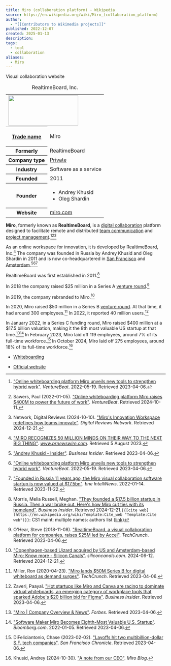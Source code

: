 ```yaml
---
title: Miro (collaboration platform) - Wikipedia
source: https://en.wikipedia.org/wiki/Miro_(collaboration_platform)
author:
  - "[[Contributors to Wikimedia projects]]"
published: 2022-12-07
created: 2025-01-13
description: 
tags:
  - tool
  - collaboration
aliases:
  - Miro
---
```

Visual collaboration website

<table><caption>RealtimeBoard, Inc.</caption><tbody><tr><td colspan="2"><span><a href="https://en.wikipedia.org/wiki/File:Mir_company_logo_with_text.tiff"><img src="https://upload.wikimedia.org/wikipedia/en/thumb/9/9c/Mir_company_logo_with_text.tiff/lossless-page1-220px-Mir_company_logo_with_text.tiff.png" width="220" height="95"></a></span></td></tr><tr><th scope="row"><div><p><a href="https://en.wikipedia.org/wiki/Trade_name">Trade name</a></p></div></th><td>Miro</td></tr><tr><th scope="row">Formerly</th><td>RealtimeBoard</td></tr><tr><th scope="row">Company type</th><td><a href="https://en.wikipedia.org/wiki/Privately_held_company">Private</a></td></tr><tr><th scope="row">Industry</th><td>Software as a service</td></tr><tr><th scope="row">Founded</th><td>2011</td></tr><tr><th scope="row">Founder</th><td><div><ul><li>Andrey Khusid</li><li>Oleg Shardin</li></ul></div></td></tr><tr><th scope="row">Website</th><td><span><a href="http://miro.com/">miro<wbr>.com</a></span></td></tr></tbody></table>

**Miro**, formerly known as **RealtimeBoard**, is a [digital collaboration](https://en.wikipedia.org/wiki/Digital_collaboration "Digital collaboration") platform designed to facilitate remote and distributed [team communication](https://en.wikipedia.org/wiki/Collaborative_software "Collaborative software") and [project management](https://en.wikipedia.org/wiki/Project_management "Project management").[^:0-1][^2][^3]

As an online workspace for innovation, it is developed by RealtimeBoard, Inc.[^miro-4] The company was founded in Russia by Andrey Khusid and Oleg Shardin in 2011 and is now co-headquartered in [San Francisco](https://en.wikipedia.org/wiki/San_Francisco "San Francisco") and [Amsterdam](https://en.wikipedia.org/wiki/Amsterdam "Amsterdam").[^5][^:0-1][^6]

RealtimeBoard was first established in 2011.[^7]

In 2018 the company raised $25 million in a Series A [venture round](https://en.wikipedia.org/wiki/Venture_round "Venture round").[^8]

In 2019, the company rebranded to Miro.[^9]

In 2020, Miro raised $50 million in a Series B [venture round](https://en.wikipedia.org/wiki/Venture_round "Venture round"). At that time, it had around 300 employees.[^10] In 2022, it reported 40 million users.[^11]

In January 2022, in a Series C funding round, Miro raised $400 million at a $17.5 billion valuation, making it the 8th most valuable US startup at that time.[^12][^13] In February 2023, Miro laid off 119 employees, around 7% of its full-time workforce.[^14] In October 2024, Miro laid off 275 employees, around 18% of its full-time workforce.[^15]

- [Whiteboarding](https://en.wikipedia.org/wiki/Whiteboarding "Whiteboarding")

[^:0-1]: ["Online whiteboarding platform Miro unveils new tools to strengthen hybrid work"](https://venturebeat.com/business/online-whiteboarding-platform-miro-unveils-new-tools-to-strengthen-hybrid-work/). *VentureBeat*. 2022-05-19. Retrieved 2023-04-06.

[^2]: Sawers, Paul (2022-01-05). ["Online whiteboarding platform Miro raises $400M to power the future of work"](https://venturebeat.com/business/online-whiteboarding-platform-miro-raises-400m-to-power-the-future-of-work/). *VentureBeat*. Retrieved 2024-10-11.

[^3]: Network, Digital Reviews (2024-10-10). ["Miro's Innovation Workspace redefines how teams innovate"](https://www.digitalreviews.net/news/pressers/miros-innovation-workspace-redefines-how-teams-innovate/). *Digital Reviews Network*. Retrieved 2024-12-21.

[^miro-4]: ["MIRO RECOGNIZES 50 MILLION MINDS ON THEIR WAY TO THE NEXT BIG THING"](https://www.prnewswire.com/news-releases/miro-recognizes-50-million-minds-on-their-way-to-the-next-big-thing-301771048.html). *www.prnewswire.com*. Retrieved 5 August 2023.

[^5]: ["Andrey Khusid - Insider"](https://www.businessinsider.com/author/andrey-khusid). *Business Insider*. Retrieved 2023-04-06.

[^6]: ["Founded in Russia 11 years ago, the Miro visual collaboration software startup is now valued at $17.5bn"](https://intellinews.com/founded-in-russia-11-years-ago-the-miro-visual-collaboration-software-startup-is-now-valued-at-17-5bn-231861/). *bne IntelliNews*. 2022-01-14. Retrieved 2023-11-22.

[^7]: Morris, Melia Russell, Meghan. ["They founded a $17.5 billion startup in Russia. Then a war broke out. Here's how Miro cut ties with its homeland"](https://www.businessinsider.com/miro-cuts-ties-russia-closes-office-in-perm-2022-4). *Business Insider*. Retrieved 2024-12-21.`{{[cite web](https://en.wikipedia.org/wiki/Template:Cite_web "Template:Cite web")}}`: CS1 maint: multiple names: authors list ([link](https://en.wikipedia.org/wiki/Category:CS1_maint:_multiple_names:_authors_list "Category:CS1 maint: multiple names: authors list"))

[^8]: O'Hear, Steve (2018-11-08). ["RealtimeBoard, a visual collaboration platform for companies, raises $25M led by Accel"](https://techcrunch.com/2018/11/08/realtimeboard/). *TechCrunch*. Retrieved 2023-04-06.

[^9]: ["Copenhagen-based Uizard acquired by US and Amsterdam-based Miro: Know more - Silicon Canals"](https://siliconcanals.com/uizard-acquired-by-miro/). *siliconcanals.com*. 2024-06-12. Retrieved 2024-12-21.

[^10]: Miller, Ron (2020-04-23). ["Miro lands $50M Series B for digital whiteboard as demand surges"](https://techcrunch.com/2020/04/23/miro-lands-50m-series-b-for-digital-whiteboard-as-demand-surges/). *TechCrunch*. Retrieved 2023-04-06.

[^11]: Zaveri, Paayal. ["Hot startups like Miro and Canva are racing to dominate virtual whiteboards, an emerging category of workplace tools that sparked Adobe's $20 billion bid for Figma"](https://www.businessinsider.com/canva-miro-figma-whats-next-virtual-whiteboard-tools-pandemic-boom-2022-11). *Business Insider*. Retrieved 2023-04-06.

[^12]: ["Miro | Company Overview & News"](https://www.forbes.com/companies/miro/). *Forbes*. Retrieved 2023-04-06.

[^13]: ["Software Maker Miro Becomes Eighth-Most Valuable U.S. Startup"](https://www.bloomberg.com/news/articles/2022-01-05/software-maker-miro-becomes-eighth-most-valuable-u-s-startup). *Bloomberg.com*. 2022-01-05. Retrieved 2023-04-06.

[^14]: DiFeliciantonio, Chase (2023-02-02). ["Layoffs hit two multibillion-dollar S.F. tech companies"](https://www.sfchronicle.com/tech/article/layoffs-hit-two-multi-billion-dollar-s-f-tech-17760131.php). *San Francisco Chronicle*. Retrieved 2023-04-06.

[^15]: Khusid, Andrey (2024-10-30). ["A note from our CEO"](https://miro.com/blog/a-note-from-our-ceo/). *Miro Blog*.

- [Official website](https://miro.com/)